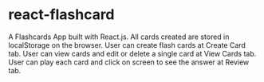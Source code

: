 # react-flashcard

A Flashcards App built with React.js.
All cards created are stored in localStorage on the browser.
User can create flash cards at Create Card tab.
User can view cards and edit or delete a single card at View Cards tab.
User can play each card and click on screen to see the answer at Review tab.
